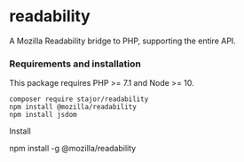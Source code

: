 # readability
A Mozilla Readability bridge to PHP, supporting the entire API.
                                     
### Requirements and installation
This package requires PHP >= 7.1 and Node >= 10.

```
composer require stajor/readability
npm install @mozilla/readability
npm install jsdom
```





Install

npm install -g @mozilla/readability
